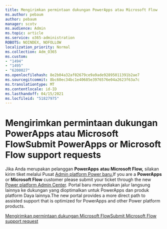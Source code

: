 ```yaml
---
title: Mengirimkan permintaan dukungan PowerApps atau Microsoft Flow
ms.author: pebaum
author: pebaum
manager: scotv
ms.audience: Admin
ms.topic: article
ms.service: o365-administration
ROBOTS: NOINDEX, NOFOLLOW
localization_priority: Normal
ms.collection: Adm_O365
ms.custom:
- "1494"
- "1495"
- "6200027"
ms.openlocfilehash: 8e2b04a32af02679ce9a9ade92895011391b2ae7
ms.sourcegitcommit: 8bc60ec34bc1e40685e3976576e04a2623f63a7c
ms.translationtype: MT
ms.contentlocale: id-ID
ms.lasthandoff: 04/15/2021
ms.locfileid: "51827975"
---
```

# <a name="submit-powerapps-or-microsoft-flow-support-requests"></a><span data-ttu-id="0d603-102">Mengirimkan permintaan dukungan PowerApps atau Microsoft Flow</span><span class="sxs-lookup"><span data-stu-id="0d603-102">Submit PowerApps or Microsoft Flow support requests</span></span>

<span data-ttu-id="0d603-103">Jika Anda merupakan pelanggan **PowerApps** **atau Microsoft Flow,** silakan kirim tiket melalui Pusat [Admin platform Power baru.](https://admin.powerplatform.microsoft.com/support?newTicket&product=15819)</span><span class="sxs-lookup"><span data-stu-id="0d603-103">If you are a **PowerApps** or **Microsoft Flow** customer please submit your ticket through the new [Power platform Admin Center](https://admin.powerplatform.microsoft.com/support?newTicket&product=15819).</span></span> <span data-ttu-id="0d603-104">Portal baru menyediakan jalur langsung lainnya ke dukungan yang dioptimalkan untuk PowerApps dan produk platform Daya lainnya.</span><span class="sxs-lookup"><span data-stu-id="0d603-104">The new portal provides a more direct path to assisted support that is optimized for PowerApps and other Power platform products.</span></span>

[<span data-ttu-id="0d603-105">Mengirimkan permintaan dukungan Microsoft Flow</span><span class="sxs-lookup"><span data-stu-id="0d603-105">Submit Microsoft Flow support request</span></span>](https://admin.powerplatform.microsoft.com/support?newTicket&product=Flow)